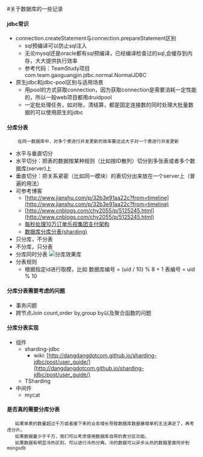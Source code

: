 #关于数据库的一些记录

#### jdbc常识

* connection.createStatement与connection.prepareStatement区别
    * sql预编译可以防止sql注入
    * 无论mysql还是oracle都有sql预编译，已经编译检查过的sql,会缓存到内存，大大提供执行效率
    * 参考代码：TeamStudy项目 com.team.gaoguangjin.jdbc.normal.NormalJDBC
* 原生jdbc和jdbc-pool区别与适用场景
    * 用pool的方式获取connection，因为获取connection是需要消耗一定性能的，所以一般web项目都用druidpool
    * 一定批处理任务，如对账，清结算，都是固定连接数的同时处理大批量数据的可以使用原生的jdbc

#### 分库分表
        在同一数据库中，对多个表进行并发更新的效率要远远大于对一个表进行并发更新
  * 水平与垂直切分
   * 水平切分：把表的数据按某种规则（比如按ID散列）切分到多张表或者多个数据库(server)上
   * 垂直切分：把关系紧密（比如同一模块）的表切分出来放在一个server上（普遍的用法）
  * 可参考博客
    * [http://www.jianshu.com/p/32b3e91aa22c?from=timeline](http://www.jianshu.com/p/32b3e91aa22c?from=timeline)
    * [http://www.cnblogs.com/chy2055/p/5125245.html](http://www.cnblogs.com/chy2055/p/5125245.html)
    * [每秒处理10万订单乐视集团支付架构](http://mp.weixin.qq.com/s?__biz=MjM5MjAwODM4MA==&mid=2650686445&idx=1&sn=9117ee33bff27b128a287a6c751d3e32&scene=0#rd)
    * [数据库分库分表(sharding)](http://blog.csdn.net/column/details/sharding.html)
 * 只分库，不分表
 * 不分库，只分表
 * 分库同时分表
 ![分库效果库](http://ocg3iebmc.bkt.clouddn.com/640.webp.jpg "分库效果库")
 * 分表规则
    * 根据指定id进行取模，比如 数据库编号 = (uid / 10) % 8 + 1   表编号 = uid % 10
#### 分库分表需要考虑的问题
   * 事务问题
   * 跨节点Join count,order by,group by以及聚合函数的问题
#### 分库分表实现
* 组件
    * sharding-jdbc
       * wiki: [http://dangdangdotcom.github.io/sharding-jdbc/post/user_guide/](http://dangdangdotcom.github.io/sharding-jdbc/post/user_guide/)
    * TSharding
* 中间件
    * mycat

#### 是否真的需要分库分表

       如果单表的数量超过千万或者接下来的业务增长导致数据库数据暴增单机无法满足了，再考虑分片。
       如果数据量少于千万，我们可以考虑使用数据库自带的表分区功能。
       如果数据有明显冷热区别，可以进行冷热分离。冷的数据可以异步从热的数据里面同步到mongodb

####
